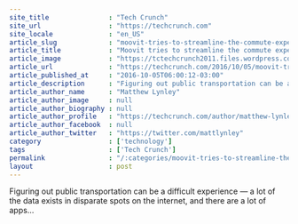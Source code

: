 ```yaml
---
site_title               : "Tech Crunch"
site_url                 : "https://techcrunch.com"
site_locale              : "en_US"
article_slug             : "moovit-tries-to-streamline-the-commute-experience-with-an-updated-transit-app"
article_title            : "Moovit tries to streamline the commute experience with an updated transit app"
article_image            : "https://tctechcrunch2011.files.wordpress.com/2016/10/screen-shot-2016-10-03-at-9-20-56-pm.png?w=764&h=400&crop=1"
article_url              : "https://techcrunch.com/2016/10/05/moovit-tries-to-streamline-the-commute-experience-with-an-updated-transit-app/"
article_published_at     : "2016-10-05T06:00:12-03:00"
article_description      : "Figuring out public transportation can be a difficult experience — a lot of the data exists in disparate spots on the internet, and there are a lot of apps..."
article_author_name      : "Matthew Lynley"
article_author_image     : null
article_author_biography : null
article_author_profile   : "https://techcrunch.com/author/matthew-lynley/"
article_author_facebook  : null
article_author_twitter   : "https://twitter.com/mattlynley"
category                 : ['technology']
tags                     : ['Tech Crunch']
permalink                : "/:categories/moovit-tries-to-streamline-the-commute-experience-with-an-updated-transit-app/"
layout                   : post
---
```


Figuring out public transportation can be a difficult experience — a lot of the data exists in disparate spots on the internet, and there are a lot of apps...
